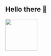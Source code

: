 ## Hello there 👋

<div id="header" align="left">
  <img src = "https://i.giphy.com/media/v1.Y2lkPTc5MGI3NjExM2oxNGNzdnJ6eXAwbmtxN2F3czVuZmhmM2xzbWdxbmpnOHFlN2E3aiZlcD12MV9pbnRlcm5hbF9naWZfYnlfaWQmY3Q9Zw/13HBDT4QSTpveU/giphy.gif" width="100" />
</div>
<!--
**MrKery/MrKery** is a ✨ _special_ ✨ repository because its `README.md` (this file) appears on your GitHub profile.

Here are some ideas to get you started:

- 🔭 I’m currently working on ...
- 🌱 I’m currently learning ...
- 👯 I’m looking to collaborate on ...
- 🤔 I’m looking for help with ...
- 💬 Ask me about ...
- 📫 How to reach me: ...
- 😄 Pronouns: ...
- ⚡ Fun fact: ...
-->
